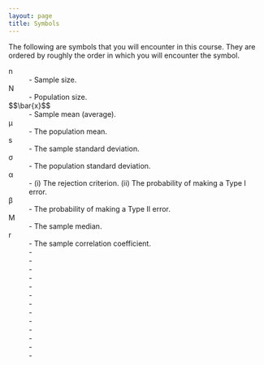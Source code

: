 ```yaml
---
layout: page
title: Symbols
---
```


The following are symbols that you will encounter in this course.  They are ordered by roughly the order in which you will encounter the symbol.

<div class="container">
<dl class="dl-horizontal">
<dt>n</dt><dd>- Sample size.</dd>
<dt>N</dt><dd>- Population size.</dd>
<dt>$$\bar{x}$$</dt><dd>- Sample mean (average).</dd>
<dt>&mu;</dt><dd>- The population mean.</dd>
<dt>s</dt><dd>- The sample standard deviation.</dd>
<dt>&sigma;</dt><dd>- The population standard deviation.</dd>
<dt>&alpha;</dt><dd>- (i) The rejection criterion.  (ii) The probability of making a Type I error.</dd>
<dt>&beta;</dt><dd>- The probability of making a Type II error.</dd>
<dt>M</dt><dd>- The sample median.</dd>
<dt>r</dt><dd>- The sample correlation coefficient.</dd>
<dt></dt><dd>- </dd>
<dt></dt><dd>- </dd>
<dt></dt><dd>- </dd>
<dt></dt><dd>- </dd>
<dt></dt><dd>- </dd>
<dt></dt><dd>- </dd>
<dt></dt><dd>- </dd>
<dt></dt><dd>- </dd>
<dt></dt><dd>- </dd>
<dt></dt><dd>- </dd>
<dt></dt><dd>- </dd>
<dt></dt><dd>- </dd>
<dt></dt><dd>- </dd>

</dl>
</div>


